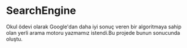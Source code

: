 # SearchEngine

Okul ödevi olarak Google'dan daha iyi sonuç veren bir algoritmaya sahip olan yerli arama motoru yazmamız istendi.Bu projede bunun sonucunda oluştu.
